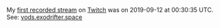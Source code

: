 My [first recorded stream](../notes/streaming-activity.md) on [Twitch](../notes/twitch.md) was on 2019-09-12 at 00:30:35 UTC. See: [vods.exodrifter.space](https://vods.exodrifter.space/2019/09/12/0030)
